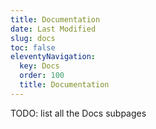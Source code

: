 ```yaml
---
title: Documentation
date: Last Modified
slug: docs
toc: false
eleventyNavigation:
  key: Docs
  order: 100
  title: Documentation
---
```


TODO: list all the Docs subpages
